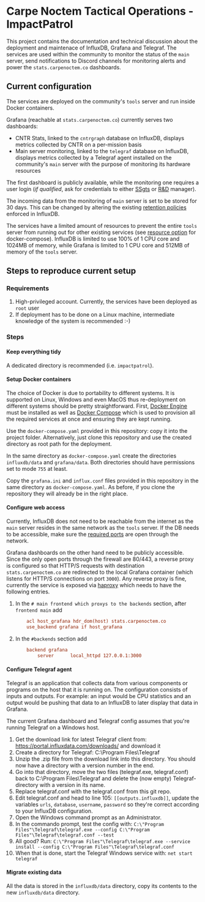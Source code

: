 # Carpe Noctem Tactical Operations - ImpactPatrol

This project contains the documentation and technical discussion about the deployment and maintenace of InfluxDB, Grafana and Telegraf. The services are used within the community to monitor the status of the `main` server, send notifications to Discord channels for monitoring alerts and power the `stats.carpenoctem.co` dashboards.

## Current configuration

The services are deployed on the community's `tools` server and run inside Docker containers.

Grafana (reachable at `stats.carpenoctem.co`) currently serves two dashboards:

- CNTR Stats, linked to the `cntrgraph` database on InfluxDB, displays metrics collected by CNTR on a per-mission basis
- Main server monitoring, linked to the `telegraf` database on InfluxDB, displays metrics collected by a Telegraf agent installed on the community's `main` server with the purpose of monitoring its hardware resources

The first dashboard is publicly available, while the monitoring one requires a user login (_if qualified_, ask for credentials to either [SSgts](https://github.com/orgs/CntoDev/teams/ssgt) or [R&D](https://github.com/orgs/CntoDev/teams/rnd) manager).

The incoming data from the monitoring of `main` server is set to be stored for 30 days. This can be changed by altering the existing [retention policies](https://docs.influxdata.com/influxdb/v1.8/guides/downsample_and_retain/) enforced in InfluxDB.

The services have a limited amount of resources to prevent the entire `tools` server from running out for other existing services (see [resource option](https://docs.docker.com/compose/compose-file/compose-file-v3/#resources) for docker-compose). InfluxDB is limited to use 100% of 1 CPU core and 1024MB of memory, while Grafana is limited to 1 CPU core and 512MB of memory of the `tools` server.

## Steps to reproduce current setup

### Requirements

1.  High-privileged account. Currently, the services have been deployed as `root` user
2.  If deployment has to be done on a Linux machine, intermediate knowledge of the system is recommended :-)

### Steps

#### Keep everything tidy

A dedicated directory is recommended (i.e. `impactpatrol`).

#### Setup Docker containers

The choice of Docker is due to portability to different systems. It is supported on Linux, Windows and even MacOS thus re-deployment on different systems should be pretty straightforward. First, [Docker Engine](https://docs.docker.com/engine/install/) must be installed as well as [Docker Compose](https://docs.docker.com/compose/install/) which is used to provision all the required services at once and ensuring they are kept running.

Use the `docker-compose.yaml` provided in this repository: copy it into the project folder. Alternatively, just clone this repository and use the created directory as root path for the deployment.

In the same directory as `docker-compose.yaml` create the directories `influxdb/data` and `grafana/data`. Both directories should have permissions set to mode `755` at least.

Copy the `grafana.ini` and `influx.conf` files provided in this repository in the same directory as `docker-compose.yaml`. As before, if you clone the repository they will already be in the right place.

#### Configure web access

Currently, InfluxDB does not need to be reachable from the internet as the `main` server resides in the same network as the `tools` server. If the DB needs to be accessible, make sure the [required ports](https://docs.influxdata.com/influxdb/v1.8/administration/ports/) are open through the network.

Grafana dashboards on the other hand need to be publicly accessible. Since the only open ports through the firewall are 80/443, a reverse proxy is configured so that HTTP/S requests with destination `stats.carpenoctem.co` are redirected to the local Grafana container (which listens for HTTP/S connections on port `3000`). Any reverse proxy is fine, currently the service is exposed via [haproxy](http://www.haproxy.org/) which needs to have the following entries.

1.  In the `# main frontend which proxys to the backends` section, after `frontend main` add
    ```cfg
        acl host_grafana hdr_dom(host) stats.carpenoctem.co
        use_backend grafana if host_grafana
    ```
2.  In the `#backends` section add
    ```cfg
        backend grafana
            server      local_httpd 127.0.0.1:3000
    ```

#### Configure Telegraf agent

Telegraf is an application that collects data from various components or programs on the host that it is running on. The configuration consists of inputs and outputs. For example: an input would be CPU statistics and an output would be pushing that data to an InfluxDB to later display that data in Grafana.

The current Grafana dashboard and Telegraf config assumes that you're running Telegraf on a Windows host.

1. Get the download link for latest Telegraf client from: https://portal.influxdata.com/downloads/ and download it
2. Create a directory for Telegraf: C:\Program Files\Telegraf
3. Unzip the .zip file from the download link into this directory. You should now have a directory with a version number in the end.
4. Go into that directory, move the two files (telegraf.exe, telegraf.conf) back to C:\Program Files\Telegraf and delete the (now empty) Telegraf-directory with a version in its name.
5. Replace telegraf.conf with the telegraf.conf from this git repo. 
6. Edit telegraf.conf and head to line 105: `[[outputs.influxdb]]`, update the variables `urls`, `database`, `username`, `password` so they're correct according to your InfluxDB configuration.
7. Open the Windows command prompt as an Administrator.
8. In the commando prompt, test the config with: `C:\"Program Files"\Telegraf\telegraf.exe --config C:\"Program Files"\Telegraf\telegraf.conf --test`
9. All good? Run: `C:\"Program Files"\Telegraf\telegraf.exe --service install --config C:\"Program Files"\Telegraf\telegraf.conf`
10. When that is done, start the Telegraf Windows service with: `net start telegraf`


#### Migrate existing data

All the data is stored in the `influxdb/data` directory, copy its contents to the new `influxdb/data` directory.
